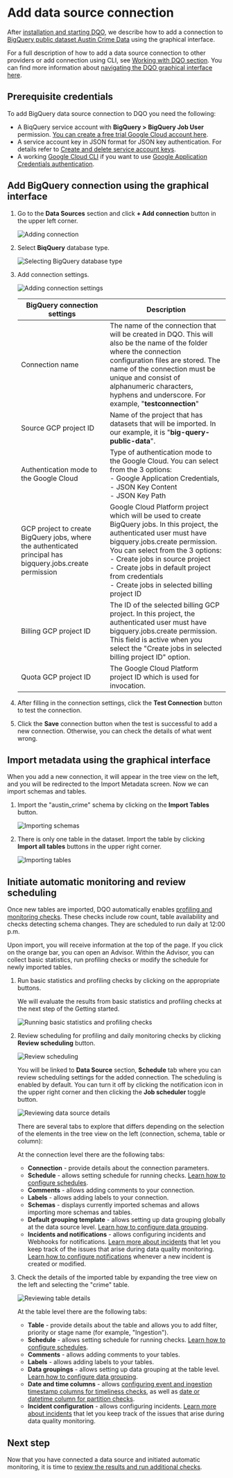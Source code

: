 # Add data source connection

After [installation and starting DQO](../installation/installation.md), we describe how to add a connection to [BigQuery public dataset Austin Crime Data](https://console.cloud.google.com/marketplace/details/city-of-austin/austin-crime) 
using the graphical interface.

For a full description of how to add a data source connection to other providers or add connection using CLI, see [Working with DQO section](../../working-with-dqo/adding-data-source-connection/index.md).
You can find more information about [navigating the DQO graphical interface here](../../working-with-dqo/navigating-the-graphical-interface/navigating-the-graphical-interface.md). 

## Prerequisite credentials

To add BigQuery data source connection to DQO you need the following:

- A BiqQuery service account with **BigQuery > BigQuery Job User** permission. [You can create a free trial Google Cloud account here](https://cloud.google.com/free).
- A service account key in JSON format for JSON key authentication. For details refer to [Create and delete service account keys](https://cloud.google.com/iam/docs/keys-create-delete).
- A working [Google Cloud CLI](https://cloud.google.com/sdk/docs/install) if you want to use [Google Application Credentials authentication](../../../working-with-dqo/adding-data-source-connection/bigquery/#using-google-application-credentials-authentication).

## Add BigQuery connection using the graphical interface

1. Go to the **Data Sources** section and click **+ Add connection** button in the upper left corner.

    ![Adding connection](https://dqops.com/docs/images/working-with-dqo/adding-connections/adding-connection.png)
   
2. Select **BiqQuery** database type.

    ![Selecting BigQuery database type](https://dqops.com/docs/images/working-with-dqo/adding-connections/adding-connection-bigquery.png)

3. Add connection settings.

    ![Adding connection settings](https://dqops.com/docs/images/working-with-dqo/adding-connections/connection-settings-bigquery.png)

    | BigQuery connection settings                                                                               | Description                                                                                                                                                                                                                                                                                                                                 | 
    |------------------------------------------------------------------------------------------------------------|---------------------------------------------------------------------------------------------------------------------------------------------------------------------------------------------------------------------------------------------------------------------------------------------------------------------------------------------|
    | Connection name                                                                                            | The name of the connection that will be created in DQO. This will also be the name of the folder where the connection configuration files are stored. The name of the connection must be unique and consist of alphanumeric characters, hyphens and underscore. For example, "**testconnection**"                                           |
    | Source GCP project ID                                                                                      | Name of the project that has datasets that will be imported. In our example, it is "**big-query-public-data**".                                                                                                                                                                                                                             |
    | Authentication mode to the Google Cloud                                                                    | Type of authentication mode to the Google Cloud. You can select from the 3 options:<br/>- Google Application Credentials,<br/>- JSON Key Content<br/> - JSON Key Path                                                                                                                                                                       |
    | GCP project to create BigQuery jobs, where the authenticated principal has bigquery.jobs.create permission | Google Cloud Platform project which will be used to create BigQuery jobs. In this project, the authenticated user must have bigquery.jobs.create permission. You can select from the 3 options:<br/>- Create jobs in source project<br/>- Create jobs in default project from credentials<br/> - Create jobs in selected billing project ID |
    | Billing GCP project ID                                                                                     | The ID of the selected billing GCP project. In this project, the authenticated user must have bigquery.jobs.create permission. This field is active when you select the "Create jobs in selected billing project ID" option.                                                                                                                |
    | Quota GCP project ID                                                                                       | The Google Cloud Platform project ID which is used for invocation.                                                                                                                                                                                                                                                                          |

4. After filling in the connection settings, click the **Test Connection** button to test the connection.

5. Click the **Save** connection button when the test is successful to add a new connection. Otherwise, you can check the details of what went wrong.
    

## Import metadata using the graphical interface

When you add a new connection, it will appear in the tree view on the left, and you will be redirected to the Import Metadata screen.
Now we can import schemas and tables.

1. Import the "austin_crime" schema by clicking on the **Import Tables** button.

    ![Importing schemas](https://dqops.com/docs/images/getting-started/importing-schema-austin-crime.png)

2. There is only one table in the dataset. Import the table by clicking **Import all tables** buttons in the upper right corner.

    ![Importing tables](https://dqops.com/docs/images/getting-started/importing-tables-austin-crime.png)


## Initiate automatic monitoring and review scheduling

Once new tables are imported, DQO automatically enables [profiling and monitoring checks](../../dqo-concepts/checks/index.md). These checks include row count,
table availability and checks detecting schema changes. They are scheduled to run daily at 12:00 p.m.

Upon import, you will receive information at the top of the page. If you click on the orange bar, you can open an Advisor.
Within the Advisor, you can collect basic statistics, run profiling checks or modify the schedule for newly imported tables.

1. Run basic statistics and profiling checks by clicking on the appropriate buttons.

    We will evaluate the results from basic statistics and profiling checks at the next step of the Getting started. 

    ![Running basic statistics and profiling checks](https://dqops.com/docs/images/getting-started/running-basics-statistics-and-profiling-checks.png)

2. Review scheduling for profiling and daily monitoring checks by clicking **Review scheduling** button. 

    ![Review scheduling](https://dqops.com/docs/images/getting-started/review-scheduling.png)

    You will be linked to **Data Source** section, **Schedule** tab where you can review scheduling settings for the added connection.
    The scheduling is enabled by default. You can turn it off by clicking the notification icon in the upper right corner and 
    then clicking the **Job scheduler** toggle button. 
      
    ![Reviewing data source details](https://dqops.com/docs/images/getting-started/reviewing-data-source-section2.png)

    There are several tabs to explore that differs depending on the selection of the elements in the tree view on the left (connection, schema, table or column):

    At the connection level there are the following tabs: 

    - **Connection** - provide details about the connection parameters.
    - **Schedule** - allows setting schedule for running checks. [Learn how to configure schedules](../../working-with-dqo/schedules/index.md).
    - **Comments** - allows adding comments to your connection.
    - **Labels** - allows adding labels to your connection.
    - **Schemas** - displays currently imported schemas and allows importing more schemas and tables.
    - **Default grouping template** - allows setting up data grouping globally at the data source level. [Learn how to configure data grouping](../../working-with-dqo/set-up-data-grouping/set-up-data-grouping.md).
    - **Incidents and notifications** - allows configuring incidents and Webhooks for notifications. [Learn more about incidents](../../working-with-dqo/incidents-and-notifications/incidents.md) that let you keep track of the issues that arise during data quality monitoring. [Learn how to configure notifications](../../working-with-dqo/incidents-and-notifications/notifications.md) whenever a new incident is created or modified.

3. Check the details of the imported table by expanding the tree view on the left and selecting the "crime" table.

    ![Reviewing table details](https://dqops.com/docs/images/getting-started/reviewing-table-details.png)
   
    At the table level there are the following tabs:

    - **Table** - provide details about the table and allows you to add filter, priority or stage name (for example, "Ingestion").
    - **Schedule** - allows setting schedule for running checks. [Learn how to configure schedules](../../working-with-dqo/schedules/index.md).
    - **Comments** - allows adding comments to your tables.
    - **Labels** - allows adding labels to your tables.
    - **Data groupings** - allows setting up data grouping at the table level. [Learn how to configure data grouping](../../working-with-dqo/set-up-data-grouping/set-up-data-grouping.md).
    - **Date and time columns** - allows [configuring event and ingestion timestamp columns for timeliness checks]( ../../../working-with-dqo/run-data-quality-checks/run-data-quality-checks/#configure-event-and-ingestion-timestamp-columns-for-timeliness-checks), as well as [date or datetime column for partition checks](../../../working-with-dqo/run-data-quality-checks/run-data-quality-checks/#configure-date-or-datetime-column-for-partition-checks).
    - **Incident configuration** - allows configuring incidents. [Learn more about incidents](../../working-with-dqo/incidents-and-notifications/incidents.md) that let you keep track of the issues that arise during data quality monitoring.


## Next step

Now that you have connected a data source and initiated automatic monitoring, it is time to [review the results and run additional checks](../review-results-and-run-monitoring-checks/review-results-and-run-monitoring-checks.md).